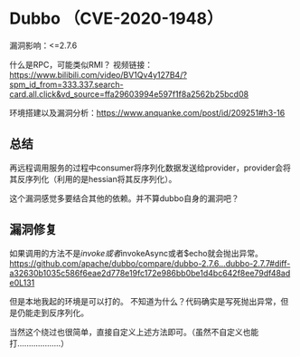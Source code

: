 # Dubbo （CVE-2020-1948）

漏洞影响：<=2.7.6

什么是RPC，可能类似RMI？
视频链接：https://www.bilibili.com/video/BV1Qv4y127B4/?spm_id_from=333.337.search-card.all.click&vd_source=ffa29603994e597f1f8a2562b25bcd08

环境搭建以及漏洞分析：https://www.anquanke.com/post/id/209251#h3-16

## 总结

再远程调用服务的过程中consumer将序列化数据发送给provider，provider会将其反序列化（利用的是hessian将其反序列化）。

这个漏洞感觉多要结合其他的依赖。并不算dubbo自身的漏洞吧？

## 漏洞修复

如果调用的方法不是$invoke或者$invokeAsync或者$echo就会抛出异常。
https://github.com/apache/dubbo/compare/dubbo-2.7.6...dubbo-2.7.7#diff-a32630b1035c586f6eae2d778e19fc172e986bb0be1d4bc642f8ee79df48ade0L131

但是本地我起的环境是可以打的。
不知道为什么？代码确实是写死抛出异常，但是仍能走到反序列化。

当然这个绕过也很简单，直接自定义上述方法即可。（虽然不自定义也能打...................）

